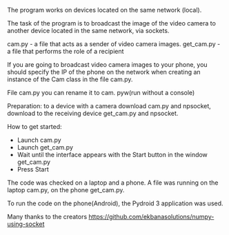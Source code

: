 The program works on devices located on the same network (local).

The task of the program is to broadcast the image of the video camera to another device located in the same network, via sockets.

cam.py - a file that acts as a sender of video camera images.
get_cam.py - a file that performs the role of a recipient

If you are going to broadcast video camera images to your phone, you should specify the IP of the phone on the network when creating an instance
of the Cam class in the file cam.py.

File cam.py you can rename it to cam. pyw(run without a console)

Preparation: to a device with a camera download cam.py and npsocket, download to the receiving device get_cam.py and npsocket.

How to get started:
- Launch cam.py
- Launch get_cam.py
- Wait until the interface appears with the Start button in the window get_cam.py
- Press Start

The code was checked on a laptop and a phone. A file was running on the laptop cam.py, on the phone get_cam.py.

To run the code on the phone(Android), the Pydroid 3 application was used.

Many thanks to the creators https://github.com/ekbanasolutions/numpy-using-socket
